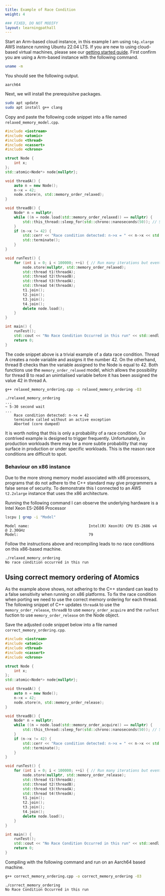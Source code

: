 ```yaml
---
title: Example of Race Condition 
weight: 4

### FIXED, DO NOT MODIFY
layout: learningpathall
---
```


Start an Arm-based cloud instance, in this example I am using `t4g.xlarge` AWS instance running Ubuntu 22.04 LTS. If you are new to using cloud-based virtual machines, please see our [getting started guide](https://learn.arm.com/learning-paths/servers-and-cloud-computing/intro/). First confirm you are using a Arm-based instance with the following command.

```bash
uname -m
```
You should see the following output.

```output
aarch64
```

Next, we will install the prerequisitve packages. 

```bash
sudo apt update
sudo apt install g++ clang
```

Copy and paste the following code snippet into a file named `relaxed_memory_model.cpp`. 

```cpp
#include <iostream>
#include <atomic>
#include <thread>
#include <cassert>
#include <chrono>

struct Node {
    int x;
};
std::atomic<Node*> node{nullptr};

void threadA() {
    auto n = new Node();
    n->x = 42;
    node.store(n, std::memory_order_relaxed);
}

void threadB() {
    Node* n = nullptr;
    while ((n = node.load(std::memory_order_relaxed)) == nullptr) {
        std::this_thread::sleep_for(std::chrono::nanoseconds(50)); // Small sleep to improve scheduling
    }
    if (n->x != 42) {
        std::cerr << "Race condition detected: n->x = " << n->x << std::endl;
        std::terminate();
    }
}

void runTest() {
    for (int i = 0; i < 100000; ++i) { // Run many iterations but eventually time out
        node.store(nullptr, std::memory_order_relaxed);
        std::thread t1(threadA);
        std::thread t2(threadB);
        std::thread t3(threadA);
        std::thread t4(threadA);
        t1.join();
        t2.join();
        t3.join();
        t4.join();
        delete node.load();
    }
}

int main() {
    runTest();
    std::cout << "No Race Condition Occurred in this run" << std::endl;
    return 0;
}
```

The code snippet above is a trivial example of a data race condition. Thread A creates a node variable and assigns it the number 42. On the otherhand, thread B checks than the variable assigned to the Node is equal to 42. Both functions use the `memory_order_relaxed` model, which allows the possibility for thread B to read an unintialised variable before it has been assigned the value 42 in thread A. 

```bash
g++ relaxed_memory_ordering.cpp -o relaxed_memory_ordering -O3
```

```output
./relaxed_memory_ordering 
...
~ 5-30 second wait
...
    Race condition detected: n->x = 42
    terminate called without an active exception
    Aborted (core dumped)
```

It is worth noting that this is only a probability of a race condition.  Our contrived example is designed to trigger frequently. Unfortunately, in production workloads there may be a more subtle probability that may surface in production or under specific workloads. This is the reason race conditions are difficult to spot.

### Behaviour on x86 instance

Due to the more strong memory model associated with x86 processors, programs that do not adhere to the C++ standard may give programmers a false sense of security. To demonstrate this I connected to an AWS `t2.2xlarge` instance that uses the x86 architecture. 

Running the following command I can observe the underlying hardware is a Intel Xeon E5-2686 Processor

```bash
lscpu | grep -i "Model"
```

```output
Model name:                           Intel(R) Xeon(R) CPU E5-2686 v4 @ 2.30GHz
Model:                                79
```
Follow the instructions above and recompiling leads to no race conditions on this x86-based machine.  

```output
./relaxed_memory_ordering 
No race condition occurred in this run
```


## Using correct memory ordering of Atomics

As the example above shows, not adhering to the C++ standard can lead to a false sensitivity when running on x86 platforms. To fix the race condition when porting we need to use the correct memory ordering for each thread. The following snippet of C++ updates `threadA` to use the `memory_order_release`, `threadB` to use `memory_order_acquire` and the `runTest` fuction to use `memory_order_release` on the Node object. 

Save the adjusted code snippet below into a file named `correct_memory_ordering.cpp`.

```cpp
#include <iostream>
#include <atomic>
#include <thread>
#include <cassert>
#include <chrono>

struct Node {
    int x;
};
std::atomic<Node*> node{nullptr};

void threadA() {
    auto n = new Node();
    n->x = 42;
    node.store(n, std::memory_order_release);
}

void threadB() {
    Node* n = nullptr;
    while ((n = node.load(std::memory_order_acquire)) == nullptr) {
        std::this_thread::sleep_for(std::chrono::nanoseconds(50)); // Small sleep to improve scheduling
    }
    if (n->x != 42) {
        std::cerr << "Race condition detected: n->x = " << n->x << std::endl;
        std::terminate();
    }
}

void runTest() {
    for (int i = 0; i < 100000; ++i) { // Run many iterations but eventually time out
        node.store(nullptr, std::memory_order_release);
        std::thread t1(threadA);
        std::thread t2(threadB);
        std::thread t3(threadA);
        std::thread t4(threadA);
        t1.join();
        t2.join();
        t3.join();
        t4.join();
        delete node.load();
    }
}

int main() {
    runTest();
    std::cout << "No Race Condition Occurred in this run" << std::endl;
    return 0;
}

```

Compiling with the following command and run on an Aarch64 based machine. 

```bash
g++ correct_memory_ordering.cpp -o correct_memory_ordering -O3
```

```output
./correct_memory_ordering 
No Race Condition Occurred in this run
```

